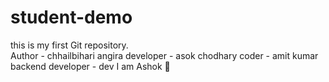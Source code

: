 # student-demo
this is my first Git repository.
<br>
Author - chhailbihari angira 
developer - asok chodhary
coder - amit kumar
backend developer - dev
I am Ashok 💩

